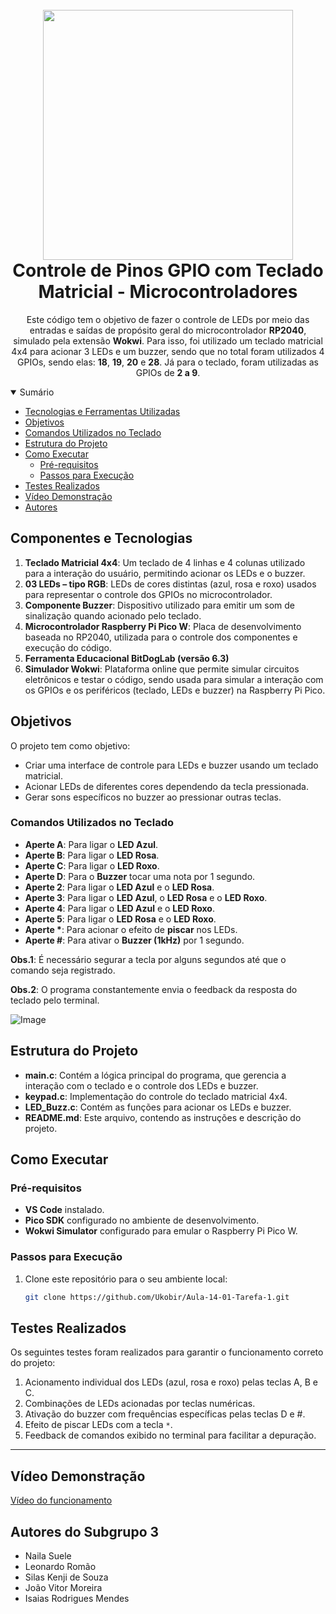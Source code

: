 <h1 align="center">
  <br>
    <img width="400px" src="https://github.com/user-attachments/assets/a2da68bf-9b98-4650-9953-7358a5a1bf18">
  <br>
  Controle de Pinos GPIO com Teclado Matricial - Microcontroladores
  <br>
</h1>
<div align="center">


</div>

<div align="center"> 

Este código tem o objetivo de fazer o controle de LEDs por meio das entradas e saídas de propósito geral do microcontrolador **RP2040**, simulado pela extensão **Wokwi**. Para isso, foi utilizado um teclado matricial 4x4 para acionar 3 LEDs e um buzzer, sendo que no total foram utilizados 4 GPIOs, sendo elas: **18**, **19**, **20** e **28**. Já para o teclado, foram utilizadas as GPIOs de **2 a 9**.

</div>

<details open="open">
<summary>Sumário</summary>
  
- [Tecnologias e Ferramentas Utilizadas](#tecnologias-e-ferramentas)
- [Objetivos](#objetivos)
- [Comandos Utilizados no Teclado](#comandos-utilizados-no-teclado)
- [Estrutura do Projeto](#estrutura-do-projeto)
- [Como Executar](#como-executar)
  - [Pré-requisitos](#pré-requisitos)
  - [Passos para Execução](#passos-para-execução)
- [Testes Realizados](#testes-realizados)
- [Vídeo Demonstração](#vídeo-demonstração)
- [Autores](#autores-do-subgrupo-3)

</details>

## Componentes e Tecnologias 

1. **Teclado Matricial 4x4**: Um teclado de 4 linhas e 4 colunas utilizado para a interação do usuário, permitindo acionar os LEDs e o buzzer.
2. **03 LEDs – tipo RGB**: LEDs de cores distintas (azul, rosa e roxo) usados para representar o controle dos GPIOs no microcontrolador.
3. **Componente Buzzer**: Dispositivo utilizado para emitir um som de sinalização quando acionado pelo teclado.
4. **Microcontrolador Raspberry Pi Pico W**: Placa de desenvolvimento baseada no RP2040, utilizada para o controle dos componentes e execução do código.
5. **Ferramenta Educacional BitDogLab (versão 6.3)**
6. **Simulador Wokwi**: Plataforma online que permite simular circuitos eletrônicos e testar o código, sendo usada para simular a interação com os GPIOs e os periféricos (teclado, LEDs e buzzer) na Raspberry Pi Pico.

## Objetivos

O projeto tem como objetivo:

- Criar uma interface de controle para LEDs e buzzer usando um teclado matricial.
- Acionar LEDs de diferentes cores dependendo da tecla pressionada.
- Gerar sons específicos no buzzer ao pressionar outras teclas.

### Comandos Utilizados no Teclado

- **Aperte A**: Para ligar o **LED Azul**.
- **Aperte B**: Para ligar o **LED Rosa**.
- **Aperte C**: Para ligar o **LED Roxo**.
- **Aperte D**: Para o **Buzzer** tocar uma nota por 1 segundo.
- **Aperte 2**: Para ligar o **LED Azul** e o **LED Rosa**.
- **Aperte 3**: Para ligar o **LED Azul**, o **LED Rosa** e o **LED Roxo**.
- **Aperte 4**: Para ligar o **LED Azul** e o **LED Roxo**.
- **Aperte 5**: Para ligar o **LED Rosa** e o **LED Roxo**.
- **Aperte \***: Para acionar o efeito de **piscar** nos LEDs.
- **Aperte #**: Para ativar o **Buzzer (1kHz)** por 1 segundo.
  
**Obs.1**: É necessário segurar a tecla por alguns segundos até que o comando seja registrado.

**Obs.2**: O programa constantemente envia o feedback da resposta do teclado pelo terminal.

![Image](https://github.com/user-attachments/assets/d595b771-1715-45c9-82e3-b89dcb8525ee)

## Estrutura do Projeto

- **main.c**: Contém a lógica principal do programa, que gerencia a interação com o teclado e o controle dos LEDs e buzzer.
- **keypad.c**: Implementação do controle do teclado matricial 4x4.
- **LED_Buzz.c**: Contém as funções para acionar os LEDs e buzzer.
- **README.md**: Este arquivo, contendo as instruções e descrição do projeto.

## Como Executar

### Pré-requisitos

- **VS Code** instalado.
- **Pico SDK** configurado no ambiente de desenvolvimento.
- **Wokwi Simulator** configurado para emular o Raspberry Pi Pico W.

### Passos para Execução

1. Clone este repositório para o seu ambiente local:

   ```bash
   git clone https://github.com/Ukobir/Aula-14-01-Tarefa-1.git

    ```
## Testes Realizados
Os seguintes testes foram realizados para garantir o funcionamento correto do projeto:

1. Acionamento individual dos LEDs (azul, rosa e roxo) pelas teclas A, B e C.
2. Combinações de LEDs acionadas por teclas numéricas.
3. Ativação do buzzer com frequências específicas pelas teclas D e #.
4. Efeito de piscar LEDs com a tecla `*`.
5. Feedback de comandos exibido no terminal para facilitar a depuração.

---

## Vídeo Demonstração
[Vídeo do funcionamento](https://youtu.be/wRjZaDKlV44)

## Autores do Subgrupo 3
- Naila Suele
- Leonardo Romão
- Silas Kenji de Souza
- João Vitor Moreira
- Isaias Rodrigues Mendes
